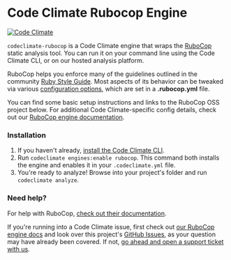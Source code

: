 # Code Climate Rubocop Engine

[![Code Climate](https://codeclimate.com/github/codeclimate/codeclimate-rubocop/badges/gpa.svg)](https://codeclimate.com/github/codeclimate/codeclimate-rubocop)

`codeclimate-rubocop` is a Code Climate engine that wraps the [RuboCop](https://github.com/bbatsov/rubocop) static analysis tool. You can run it on your command line using the Code Climate CLI, or on our hosted analysis platform.

RuboCop helps you enforce many of the guidelines outlined in the community [Ruby Style Guide](https://github.com/bbatsov/ruby-style-guide). Most aspects of its behavior can be tweaked via various [configuration options](https://github.com/bbatsov/rubocop/blob/master/config/default.yml), which are set in a **.rubocop.yml** file.

You can find some basic setup instructions and links to the RuboCop OSS project below. For additional Code Climate-specific config details, check out our [RuboCop engine documentation][cc-docs-rubocop].

### Installation

1. If you haven't already, [install the Code Climate CLI](https://github.com/codeclimate/codeclimate).
2. Run `codeclimate engines:enable rubocop`. This command both installs the engine and enables it in your `.codeclimate.yml` file.
3. You're ready to analyze! Browse into your project's folder and run `codeclimate analyze`.

### Need help?

For help with RuboCop, [check out their documentation](https://github.com/bbatsov/rubocop).

If you're running into a Code Climate issue, first check out [our RuboCop engine docs][cc-docs-rubocop] and look over this project's [GitHub Issues](https://github.com/codeclimate/codeclimate-rubocop/issues), as your question may have already been covered. If not, [go ahead and open a support ticket with us](https://codeclimate.com/help).

[cc-docs-rubocop]: https://docs.codeclimate.com/docs/rubocop

